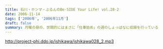 ```yaml
---
title: 石川・ホンマ・ぶるんのBe-SIDE Your Life! vol.28-2
date: 2006-11-14
tags: ['2006年', '2006年11月']
draft: false
summary: 月曜の昼の、世間的にはまさに「仕事始め」の週のしょっぱなに収録を行っているビーサイ！有楽町のサラリーマンの皆さんの足も速めですが、この倉庫スタジオの時間だけは、のらりひょんとした空気がいつも流れている．．．不思議な空間なんですよね．．．さ！二本目は、しっかりとコーナーやります！NAMAE
---
```


http://project-phi.ddo.jp/ishikawa/ishikawa028_2.mp3
